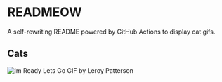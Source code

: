 # READMEOW

A self-rewriting README powered by GitHub Actions to display cat gifs.

## Cats

![Im Ready Lets Go GIF by Leroy Patterson](https://media0.giphy.com/media/CjmvTCZf2U3p09Cn0h/200.gif?cid=9acd02da8snh05kc5phxbb5d7fuls1z5jr8fen1mkavkbdhp&ep=v1_gifs_search&rid=200.gif&ct=g)
